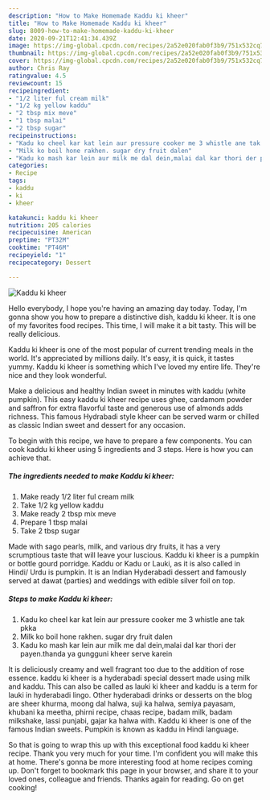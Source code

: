 ```yaml
---
description: "How to Make Homemade Kaddu ki kheer"
title: "How to Make Homemade Kaddu ki kheer"
slug: 8009-how-to-make-homemade-kaddu-ki-kheer
date: 2020-09-21T12:41:34.439Z
image: https://img-global.cpcdn.com/recipes/2a52e020fab0f3b9/751x532cq70/kaddu-ki-kheer-recipe-main-photo.jpg
thumbnail: https://img-global.cpcdn.com/recipes/2a52e020fab0f3b9/751x532cq70/kaddu-ki-kheer-recipe-main-photo.jpg
cover: https://img-global.cpcdn.com/recipes/2a52e020fab0f3b9/751x532cq70/kaddu-ki-kheer-recipe-main-photo.jpg
author: Chris Ray
ratingvalue: 4.5
reviewcount: 15
recipeingredient:
- "1/2 liter ful cream milk"
- "1/2 kg yellow kaddu"
- "2 tbsp mix meve"
- "1 tbsp malai"
- "2 tbsp sugar"
recipeinstructions:
- "Kadu ko cheel kar kat lein aur pressure cooker me 3 whistle ane tak pkka"
- "Milk ko boil hone rakhen. sugar dry fruit dalen"
- "Kadu ko mash kar lein aur milk me dal dein,malai dal kar thori der payen.thanda ya gungguni kheer serve karein"
categories:
- Recipe
tags:
- kaddu
- ki
- kheer

katakunci: kaddu ki kheer 
nutrition: 205 calories
recipecuisine: American
preptime: "PT32M"
cooktime: "PT46M"
recipeyield: "1"
recipecategory: Dessert

---
```



![Kaddu ki kheer](https://img-global.cpcdn.com/recipes/2a52e020fab0f3b9/751x532cq70/kaddu-ki-kheer-recipe-main-photo.jpg)

Hello everybody, I hope you're having an amazing day today. Today, I'm gonna show you how to prepare a distinctive dish, kaddu ki kheer. It is one of my favorites food recipes. This time, I will make it a bit tasty. This will be really delicious.

Kaddu ki kheer is one of the most popular of current trending meals in the world. It's appreciated by millions daily. It's easy, it is quick, it tastes yummy. Kaddu ki kheer is something which I've loved my entire life. They're nice and they look wonderful.

Make a delicious and healthy Indian sweet in minutes with kaddu (white pumpkin). This easy kaddu ki kheer recipe uses ghee, cardamom powder and saffron for extra flavorful taste and generous use of almonds adds richness. This famous Hydrabadi style kheer can be served warm or chilled as classic Indian sweet and dessert for any occasion.


To begin with this recipe, we have to prepare a few components. You can cook kaddu ki kheer using 5 ingredients and 3 steps. Here is how you can achieve that.

<!--inarticleads1-->

##### The ingredients needed to make Kaddu ki kheer:

1. Make ready 1/2 liter ful cream milk
1. Take 1/2 kg yellow kaddu
1. Make ready 2 tbsp mix meve
1. Prepare 1 tbsp malai
1. Take 2 tbsp sugar


Made with sago pearls, milk, and various dry fruits, it has a very scrumptious taste that will leave your luscious. Kaddu ki kheer is a pumpkin or bottle gourd porridge. Kaddu or Kadu or Lauki, as it is also called in Hindi/ Urdu is pumpkin. It is an Indian Hyderabadi dessert and famously served at dawat (parties) and weddings with edible silver foil on top. 

<!--inarticleads2-->

##### Steps to make Kaddu ki kheer:

1. Kadu ko cheel kar kat lein aur pressure cooker me 3 whistle ane tak pkka
1. Milk ko boil hone rakhen. sugar dry fruit dalen
1. Kadu ko mash kar lein aur milk me dal dein,malai dal kar thori der payen.thanda ya gungguni kheer serve karein


It is deliciously creamy and well fragrant too due to the addition of rose essence. kaddu ki kheer is a hyderabadi special dessert made using milk and kaddu. This can also be called as lauki ki kheer and kaddu is a term for lauki in hyderabadi lingo. Other hyderabadi drinks or desserts on the blog are sheer khurma, moong dal halwa, suji ka halwa, semiya payasam, khubani ka meetha, phirni recipe, chaas recipe, badam milk, badam milkshake, lassi punjabi, gajar ka halwa with. Kaddu ki kheer is one of the famous Indian sweets. Pumpkin is known as kaddu in Hindi language. 

So that is going to wrap this up with this exceptional food kaddu ki kheer recipe. Thank you very much for your time. I'm confident you will make this at home. There's gonna be more interesting food at home recipes coming up. Don't forget to bookmark this page in your browser, and share it to your loved ones, colleague and friends. Thanks again for reading. Go on get cooking!
